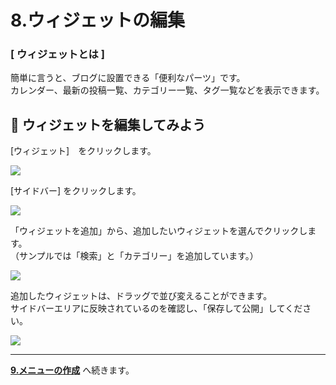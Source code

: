 # 8.ウィジェットの編集

### [ ウィジェットとは ]
簡単に言うと、ブログに設置できる「便利なパーツ」です。  
カレンダー、最新の投稿一覧、カテゴリー一覧、タグ一覧などを表示できます。


## :art: ウィジェットを編集してみよう

[ウィジェット]　をクリックします。

![](https://i.imgur.com/61zgnUT.png)

[サイドバー] をクリックします。

![](https://i.imgur.com/T9uCsTn.png)

「ウィジェットを追加」から、追加したいウィジェットを選んでクリックします。  
（サンプルでは「検索」と「カテゴリー」を追加しています。）

![](https://i.imgur.com/IVPP6jM.png)

追加したウィジェットは、ドラッグで並び変えることができます。  
サイドバーエリアに反映されているのを確認し、「保存して公開」してください。 

![](https://i.imgur.com/H9PenZm.png)

---

**[9.メニューの作成](./hands_on_9.md)** へ続きます。
